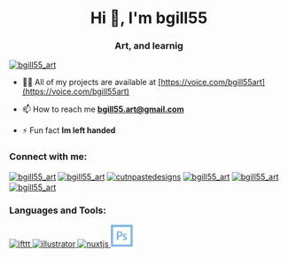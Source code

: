 <h1 align="center">Hi 👋, I'm bgill55</h1>
<h3 align="center">Art, and learnig</h3>

<p align="left"> <a href="https://twitter.com/bgill55_art" target="blank"><img src="https://img.shields.io/twitter/follow/bgill55_art?logo=twitter&style=for-the-badge" alt="bgill55_art" /></a> </p>

- 👨‍💻 All of my projects are available at [https://voice.com/bgill55art](https://voice.com/bgill55art)

- 📫 How to reach me **bgill55.art@gmail.com**

- ⚡ Fun fact **Im left handed**

<h3 align="left">Connect with me:</h3>
<p align="left">
<a href="https://twitter.com/bgill55_art" target="blank"><img align="center" src="https://raw.githubusercontent.com/rahuldkjain/github-profile-readme-generator/master/src/images/icons/Social/twitter.svg" alt="bgill55_art" height="30" width="40" /></a>
<a href="https://linkedin.com/in/bgill55_art" target="blank"><img align="center" src="https://raw.githubusercontent.com/rahuldkjain/github-profile-readme-generator/master/src/images/icons/Social/linked-in-alt.svg" alt="bgill55_art" height="30" width="40" /></a>
<a href="https://fb.com/cutnpastedesigns" target="blank"><img align="center" src="https://raw.githubusercontent.com/rahuldkjain/github-profile-readme-generator/master/src/images/icons/Social/facebook.svg" alt="cutnpastedesigns" height="30" width="40" /></a>
<a href="https://instagram.com/bgill55_art" target="blank"><img align="center" src="https://raw.githubusercontent.com/rahuldkjain/github-profile-readme-generator/master/src/images/icons/Social/instagram.svg" alt="bgill55_art" height="30" width="40" /></a>
<a href="https://dribbble.com/bgill55_art" target="blank"><img align="center" src="https://raw.githubusercontent.com/rahuldkjain/github-profile-readme-generator/master/src/images/icons/Social/dribbble.svg" alt="bgill55_art" height="30" width="40" /></a>
<a href="https://www.behance.net/bgill55_art" target="blank"><img align="center" src="https://raw.githubusercontent.com/rahuldkjain/github-profile-readme-generator/master/src/images/icons/Social/behance.svg" alt="bgill55_art" height="30" width="40" /></a>
</p>

<h3 align="left">Languages and Tools:</h3>
<p align="left"> <a href="https://ifttt.com/" target="_blank" rel="noreferrer"> <img src="https://www.vectorlogo.zone/logos/ifttt/ifttt-ar21.svg" alt="ifttt" width="40" height="40"/> </a> <a href="https://www.adobe.com/in/products/illustrator.html" target="_blank" rel="noreferrer"> <img src="https://www.vectorlogo.zone/logos/adobe_illustrator/adobe_illustrator-icon.svg" alt="illustrator" width="40" height="40"/> </a> <a href="https://nuxtjs.org/" target="_blank" rel="noreferrer"> <img src="https://www.vectorlogo.zone/logos/nuxtjs/nuxtjs-icon.svg" alt="nuxtjs" width="40" height="40"/> </a> <a href="https://www.photoshop.com/en" target="_blank" rel="noreferrer"> <img src="https://raw.githubusercontent.com/devicons/devicon/master/icons/photoshop/photoshop-line.svg" alt="photoshop" width="40" height="40"/> </a> </p>

